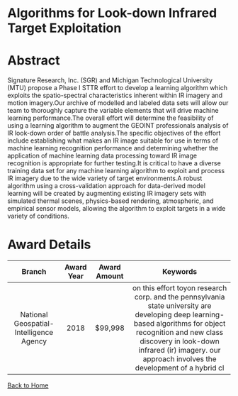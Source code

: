 
Algorithms for Look-down Infrared Target Exploitation
=====================================================

# Abstract


Signature Research, Inc. (SGR) and Michigan Technological University (MTU) propose a Phase I STTR effort to develop a learning algorithm which exploits the spatio-spectral characteristics inherent within IR imagery and motion imagery.Our archive of modelled and labeled data sets will allow our team to thoroughly capture the variable elements that will drive machine learning performance.The overall effort will determine the feasibility of using a learning algorithm to augment the GEOINT professionals analysis of IR look-down order of battle analysis.The specific objectives of the effort include establishing what makes an IR image suitable for use in terms of machine learning recognition performance and determining whether the application of machine learning data processing toward IR image recognition is appropriate for further testing.It is critical to have a diverse training data set for any machine learning algorithm to exploit and process IR imagery due to the wide variety of target environments.A robust algorithm using a cross-validation approach for data-derived model learning will be created by augmenting existing IR imagery sets with simulated thermal scenes, physics-based rendering, atmospheric, and empirical sensor models, allowing the algorithm to exploit targets in a wide variety of conditions.  

# Award Details

|Branch|Award Year|Award Amount|Keywords|
| :---: | :---: | :---: | :---: |
|National Geospatial-Intelligence Agency|2018|$99,998|on this effort toyon research corp. and the pennsylvania state university are developing deep learning-based algorithms for object recognition and new class discovery in look-down infrared (ir) imagery. our approach involves the development of a hybrid cl|
  
  


[Back to Home](https://github.com/chrischow/dod_sbir_awards/JH/#2254)